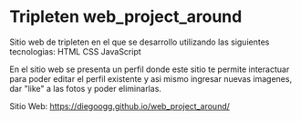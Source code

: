 # Tripleten web_project_around

Sitio web de tripleten en el que se desarrollo utilizando las siguientes tecnologias:
HTML
CSS 
JavaScript

En el sitio web se presenta un perfil donde este sitio te permite interactuar para poder editar el perfil existente y asi mismo ingresar nuevas imagenes, dar "like" a las fotos y poder eliminarlas.

Sitio Web: https://diegoogg.github.io/web_project_around/
